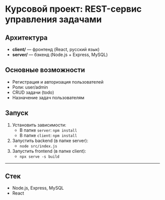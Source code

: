 # Курсовой проект: REST-сервис управления задачами

## Архитектура

- **client/** — фронтенд (React, русский язык)
- **server/** — бэкенд (Node.js + Express, MySQL)

## Основные возможности
- Регистрация и авторизация пользователей
- Роли: user/admin
- CRUD задачи (todo)
- Назначение задач пользователям

## Запуск

1. Установить зависимости:
   - В папке `server`: `npm install`
   - В папке `client`: `npm install`
2. Запустить backend (в папке server):
   - `node src/index.js`
3. Запустить frontend (в папке client):
   - `npx serve -s build`

---

## Стек
- Node.js, Express, MySQL
- React 